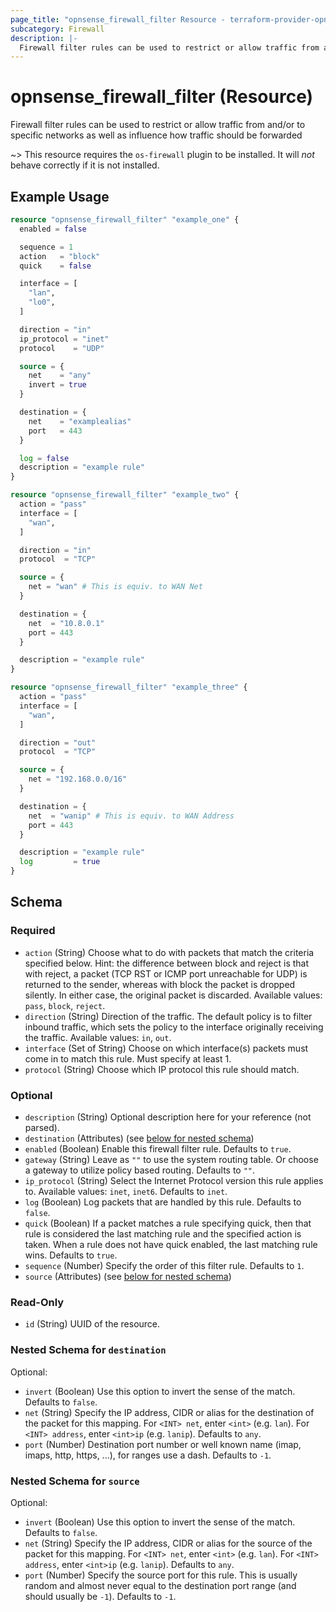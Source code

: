 ```yaml
---
page_title: "opnsense_firewall_filter Resource - terraform-provider-opnsense"
subcategory: Firewall
description: |-
  Firewall filter rules can be used to restrict or allow traffic from and/or to specific networks as well as influence how traffic should be forwarded
---
```


# opnsense_firewall_filter (Resource)

Firewall filter rules can be used to restrict or allow traffic from and/or to specific networks as well as influence how traffic should be forwarded

~> This resource requires the `os-firewall` plugin to be installed. It will *not* behave correctly if it is not installed.

## Example Usage

```terraform
resource "opnsense_firewall_filter" "example_one" {
  enabled = false

  sequence = 1
  action   = "block"
  quick    = false

  interface = [
    "lan",
    "lo0",
  ]

  direction = "in"
  ip_protocol = "inet"
  protocol    = "UDP"

  source = {
    net    = "any"
    invert = true
  }

  destination = {
    net    = "examplealias"
    port   = 443
  }

  log = false
  description = "example rule"
}

resource "opnsense_firewall_filter" "example_two" {
  action = "pass"
  interface = [
    "wan",
  ]

  direction = "in"
  protocol  = "TCP"

  source = {
    net = "wan" # This is equiv. to WAN Net
  }

  destination = {
    net  = "10.8.0.1"
    port = 443
  }

  description = "example rule"
}

resource "opnsense_firewall_filter" "example_three" {
  action = "pass"
  interface = [
    "wan",
  ]

  direction = "out"
  protocol  = "TCP"

  source = {
    net = "192.168.0.0/16"
  }

  destination = {
    net  = "wanip" # This is equiv. to WAN Address
    port = 443
  }

  description = "example rule"
  log         = true
}
```

<!-- schema generated by tfplugindocs -->
## Schema

### Required

- `action` (String) Choose what to do with packets that match the criteria specified below. Hint: the difference between block and reject is that with reject, a packet (TCP RST or ICMP port unreachable for UDP) is returned to the sender, whereas with block the packet is dropped silently. In either case, the original packet is discarded. Available values: `pass`, `block`, `reject`.
- `direction` (String) Direction of the traffic. The default policy is to filter inbound traffic, which sets the policy to the interface originally receiving the traffic. Available values: `in`, `out`.
- `interface` (Set of String) Choose on which interface(s) packets must come in to match this rule. Must specify at least 1.
- `protocol` (String) Choose which IP protocol this rule should match.

### Optional

- `description` (String) Optional description here for your reference (not parsed).
- `destination` (Attributes) (see [below for nested schema](#nestedatt--destination))
- `enabled` (Boolean) Enable this firewall filter rule. Defaults to `true`.
- `gateway` (String) Leave as `""` to use the system routing table. Or choose a gateway to utilize policy based routing. Defaults to `""`.
- `ip_protocol` (String) Select the Internet Protocol version this rule applies to. Available values: `inet`, `inet6`. Defaults to `inet`.
- `log` (Boolean) Log packets that are handled by this rule. Defaults to `false`.
- `quick` (Boolean) If a packet matches a rule specifying quick, then that rule is considered the last matching rule and the specified action is taken. When a rule does not have quick enabled, the last matching rule wins. Defaults to `true`.
- `sequence` (Number) Specify the order of this filter rule. Defaults to `1`.
- `source` (Attributes) (see [below for nested schema](#nestedatt--source))

### Read-Only

- `id` (String) UUID of the resource.

<a id="nestedatt--destination"></a>
### Nested Schema for `destination`

Optional:

- `invert` (Boolean) Use this option to invert the sense of the match. Defaults to `false`.
- `net` (String) Specify the IP address, CIDR or alias for the destination of the packet for this mapping. For `<INT> net`, enter `<int>` (e.g. `lan`). For `<INT> address`, enter `<int>ip` (e.g. `lanip`). Defaults to `any`.
- `port` (Number) Destination port number or well known name (imap, imaps, http, https, ...), for ranges use a dash. Defaults to `-1`.


<a id="nestedatt--source"></a>
### Nested Schema for `source`

Optional:

- `invert` (Boolean) Use this option to invert the sense of the match. Defaults to `false`.
- `net` (String) Specify the IP address, CIDR or alias for the source of the packet for this mapping. For `<INT> net`, enter `<int>` (e.g. `lan`). For `<INT> address`, enter `<int>ip` (e.g. `lanip`). Defaults to `any`.
- `port` (Number) Specify the source port for this rule. This is usually random and almost never equal to the destination port range (and should usually be `-1`). Defaults to `-1`.

